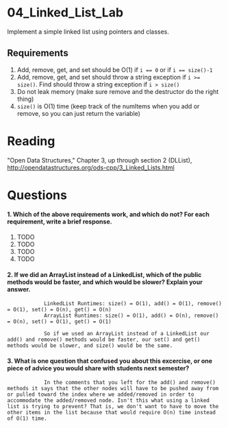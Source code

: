 04_Linked_List_Lab
==================

Implement a simple linked list using pointers and classes.

Requirements
------------

1. Add, remove, get, and set should be O(1) if `i == 0` or if `i == size()-1`
2. Add, remove, get, and set should throw a string exception if `i >= size()`. Find should throw a string exception if `i > size()`
3. Do not leak memory (make sure remove and the destructor do the right thing)
4. `size()` is O(1) time (keep track of the numItems when you add or remove, so you can just return the variable)

Reading
=======
"Open Data Structures," Chapter 3, up through section 2 (DLList), http://opendatastructures.org/ods-cpp/3_Linked_Lists.html

Questions
=========

#### 1. Which of the above requirements work, and which do not? For each requirement, write a brief response.

1. TODO
2. TODO
3. TODO
4. TODO

#### 2. If we did an ArrayList instead of a LinkedList, which of the public methods would be faster, and which would be slower? Explain your answer.
				LinkedList Runtimes: size() = O(1), add() = O(1), remove() = O(1), set() = O(n), get() = O(n)
				ArrayList Runtimes: size() = O(1), add() = O(n), remove() = O(n), set() = O(1), get() = O(1)
				
				So if we used an ArrayList instead of a LinkedList our add() and remove() methods would be faster, our set() and get() methods would be slower, and size() would be the same.

#### 3. What is one question that confused you about this excercise, or one piece of advice you would share with students next semester?
				In the comments that you left for the add() and remove() methods it says that the other nodes will have to be pushed away from or pulled toward the index where we added/removed in order to accommodate the added/removed node. Isn't this what using a linked list is trying to prevent? That is, we don't want to have to move the other items in the list because that would require O(n) time instead of O(1) time.